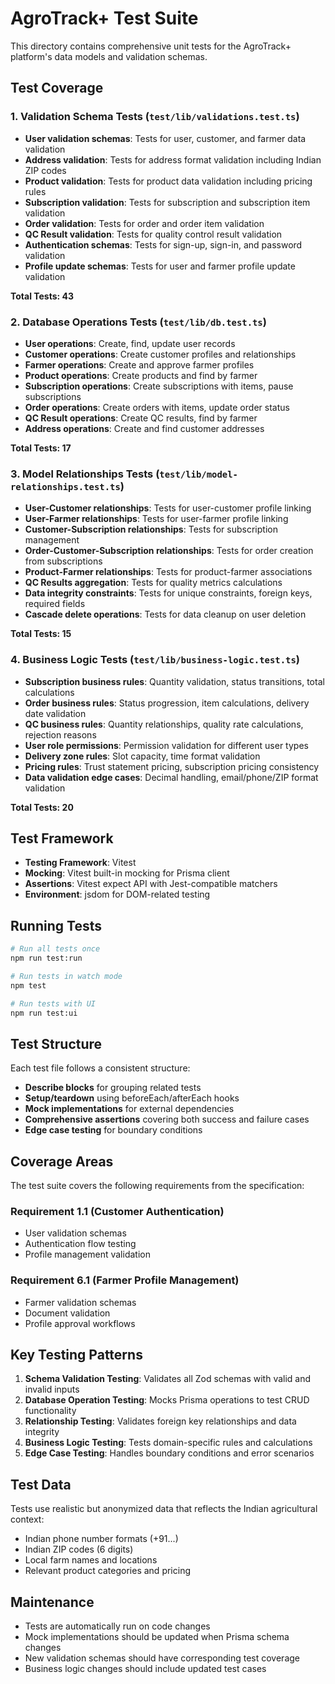 # AgroTrack+ Test Suite

This directory contains comprehensive unit tests for the AgroTrack+ platform's data models and validation schemas.

## Test Coverage

### 1. Validation Schema Tests (`test/lib/validations.test.ts`)
- **User validation schemas**: Tests for user, customer, and farmer data validation
- **Address validation**: Tests for address format validation including Indian ZIP codes
- **Product validation**: Tests for product data validation including pricing rules
- **Subscription validation**: Tests for subscription and subscription item validation
- **Order validation**: Tests for order and order item validation
- **QC Result validation**: Tests for quality control result validation
- **Authentication schemas**: Tests for sign-up, sign-in, and password validation
- **Profile update schemas**: Tests for user and farmer profile update validation

**Total Tests: 43**

### 2. Database Operations Tests (`test/lib/db.test.ts`)
- **User operations**: Create, find, update user records
- **Customer operations**: Create customer profiles and relationships
- **Farmer operations**: Create and approve farmer profiles
- **Product operations**: Create products and find by farmer
- **Subscription operations**: Create subscriptions with items, pause subscriptions
- **Order operations**: Create orders with items, update order status
- **QC Result operations**: Create QC results, find by farmer
- **Address operations**: Create and find customer addresses

**Total Tests: 17**

### 3. Model Relationships Tests (`test/lib/model-relationships.test.ts`)
- **User-Customer relationships**: Tests for user-customer profile linking
- **User-Farmer relationships**: Tests for user-farmer profile linking
- **Customer-Subscription relationships**: Tests for subscription management
- **Order-Customer-Subscription relationships**: Tests for order creation from subscriptions
- **Product-Farmer relationships**: Tests for product-farmer associations
- **QC Results aggregation**: Tests for quality metrics calculations
- **Data integrity constraints**: Tests for unique constraints, foreign keys, required fields
- **Cascade delete operations**: Tests for data cleanup on user deletion

**Total Tests: 15**

### 4. Business Logic Tests (`test/lib/business-logic.test.ts`)
- **Subscription business rules**: Quantity validation, status transitions, total calculations
- **Order business rules**: Status progression, item calculations, delivery date validation
- **QC business rules**: Quantity relationships, quality rate calculations, rejection reasons
- **User role permissions**: Permission validation for different user types
- **Delivery zone rules**: Slot capacity, time format validation
- **Pricing rules**: Trust statement pricing, subscription pricing consistency
- **Data validation edge cases**: Decimal handling, email/phone/ZIP format validation

**Total Tests: 20**

## Test Framework

- **Testing Framework**: Vitest
- **Mocking**: Vitest built-in mocking for Prisma client
- **Assertions**: Vitest expect API with Jest-compatible matchers
- **Environment**: jsdom for DOM-related testing

## Running Tests

```bash
# Run all tests once
npm run test:run

# Run tests in watch mode
npm test

# Run tests with UI
npm run test:ui
```

## Test Structure

Each test file follows a consistent structure:
- **Describe blocks** for grouping related tests
- **Setup/teardown** using beforeEach/afterEach hooks
- **Mock implementations** for external dependencies
- **Comprehensive assertions** covering both success and failure cases
- **Edge case testing** for boundary conditions

## Coverage Areas

The test suite covers the following requirements from the specification:

### Requirement 1.1 (Customer Authentication)
- User validation schemas
- Authentication flow testing
- Profile management validation

### Requirement 6.1 (Farmer Profile Management)
- Farmer validation schemas
- Document validation
- Profile approval workflows

## Key Testing Patterns

1. **Schema Validation Testing**: Validates all Zod schemas with valid and invalid inputs
2. **Database Operation Testing**: Mocks Prisma operations to test CRUD functionality
3. **Relationship Testing**: Validates foreign key relationships and data integrity
4. **Business Logic Testing**: Tests domain-specific rules and calculations
5. **Edge Case Testing**: Handles boundary conditions and error scenarios

## Test Data

Tests use realistic but anonymized data that reflects the Indian agricultural context:
- Indian phone number formats (+91...)
- Indian ZIP codes (6 digits)
- Local farm names and locations
- Relevant product categories and pricing

## Maintenance

- Tests are automatically run on code changes
- Mock implementations should be updated when Prisma schema changes
- New validation schemas should have corresponding test coverage
- Business logic changes should include updated test cases